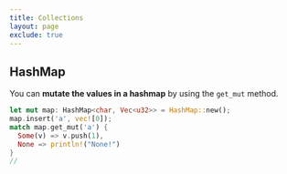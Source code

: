 ```yaml
---
title: Collections
layout: page
exclude: true
---
```


## HashMap

You can **mutate the values in a hashmap** by using the `get_mut` method.
```rust
let mut map: HashMap<char, Vec<u32>> = HashMap::new();
map.insert('a', vec![0]);
match map.get_mut('a') {
  Some(v) => v.push(1),
  None => println!("None!")
}
//
```

<!--stackedit_data:
eyJoaXN0b3J5IjpbLTIwOTk0ODI2MDgsNTU1MjI0Nzk2LC0xNz
I3NTU1OF19
-->